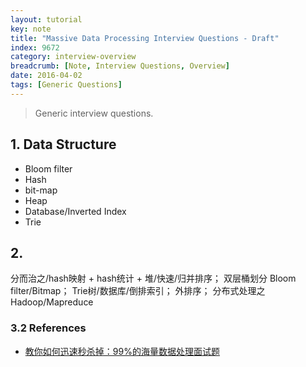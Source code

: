 ```yaml
---
layout: tutorial
key: note
title: "Massive Data Processing Interview Questions - Draft"
index: 9672
category: interview-overview
breadcrumb: [Note, Interview Questions, Overview]
date: 2016-04-02
tags: [Generic Questions]
---
```


> Generic interview questions.

## 1. Data Structure
* Bloom filter
* Hash
* bit-map
* Heap
* Database/Inverted Index
* Trie

## 2.
分而治之/hash映射 + hash统计 + 堆/快速/归并排序；
双层桶划分
Bloom filter/Bitmap；
Trie树/数据库/倒排索引；
外排序；
分布式处理之Hadoop/Mapreduce

### 3.2 References
* [教你如何迅速秒杀掉：99%的海量数据处理面试题](https://blog.csdn.net/v_july_v/article/details/7382693)
